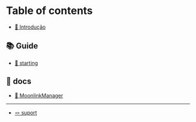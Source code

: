 # Table of contents

* [🎲 Introdução](README.md)

## 📚 Guide

* [🎼 starting](guide/starting.md)

## 🧸 docs

* [🍭 MoonlinkManager](docs/moonlinkmanager.md)

***

* [🪢 suport](https://discord.gg/Gv8uxApUUY)
